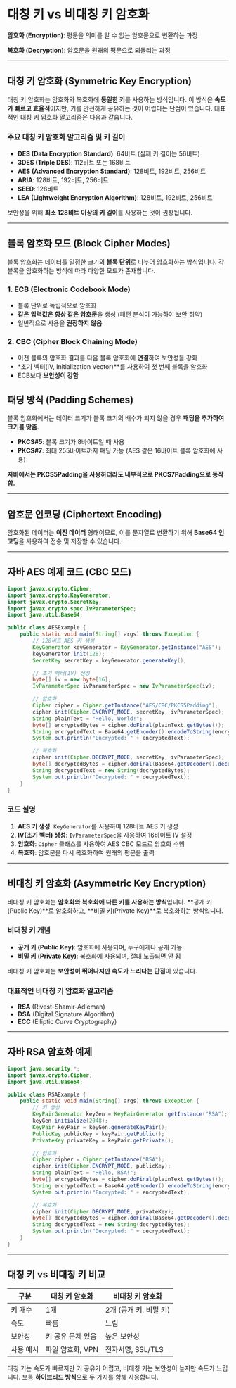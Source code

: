 # 대칭 키 vs 비대칭 키 암호화

**암호화 (Encryption)**: 평문을 의미를 알 수 없는 암호문으로 변환하는 과정

**복호화 (Decryption)**: 암호문을 원래의 평문으로 되돌리는 과정

---

## 대칭 키 암호화 (Symmetric Key Encryption)

대칭 키 암호화는 암호화와 복호화에 **동일한 키**를 사용하는 방식입니다. 이 방식은 **속도가 빠르고 효율적**이지만, 키를 안전하게 공유하는 것이 어렵다는 단점이 있습니다. 대표적인 대칭 키 암호화 알고리즘은 다음과 같습니다.

### 주요 대칭 키 암호화 알고리즘 및 키 길이

- **DES (Data Encryption Standard)**: 64비트 (실제 키 길이는 56비트)
- **3DES (Triple DES)**: 112비트 또는 168비트
- **AES (Advanced Encryption Standard)**: 128비트, 192비트, 256비트
- **ARIA**: 128비트, 192비트, 256비트
- **SEED**: 128비트
- **LEA (Lightweight Encryption Algorithm)**: 128비트, 192비트, 256비트

보안성을 위해 **최소 128비트 이상의 키 길이**를 사용하는 것이 권장됩니다.

---

## 블록 암호화 모드 (Block Cipher Modes)

블록 암호화는 데이터를 일정한 크기의 **블록 단위**로 나누어 암호화하는 방식입니다. 각 블록을 암호화하는 방식에 따라 다양한 모드가 존재합니다.

### 1. **ECB (Electronic Codebook Mode)**

- 블록 단위로 독립적으로 암호화
- **같은 입력값은 항상 같은 암호문**을 생성 (패턴 분석이 가능하여 보안 취약)
- 일반적으로 사용을 **권장하지 않음**

### 2. **CBC (Cipher Block Chaining Mode)**

- 이전 블록의 암호화 결과를 다음 블록 암호화에 **연결**하여 보안성을 강화
- *초기 벡터(IV, Initialization Vector)**를 사용하여 첫 번째 블록을 암호화
- ECB보다 **보안성이 강함**

## 패딩 방식 (Padding Schemes)

블록 암호화에서는 데이터 크기가 블록 크기의 배수가 되지 않을 경우 **패딩을 추가하여 크기를 맞춤**.

- **PKCS#5**: 블록 크기가 8바이트일 때 사용
- **PKCS#7**: 최대 255바이트까지 패딩 가능 (AES 같은 16바이트 블록 암호화에 사용)

**자바에서는 PKCS5Padding을 사용하더라도 내부적으로 PKCS7Padding으로 동작함.**

---

## 암호문 인코딩 (Ciphertext Encoding)

암호화된 데이터는 **이진 데이터** 형태이므로, 이를 문자열로 변환하기 위해 **Base64 인코딩**을 사용하여 전송 및 저장할 수 있습니다.

---

## 자바 AES 예제 코드 (CBC 모드)

```java
import javax.crypto.Cipher;
import javax.crypto.KeyGenerator;
import javax.crypto.SecretKey;
import javax.crypto.spec.IvParameterSpec;
import java.util.Base64;

public class AESExample {
    public static void main(String[] args) throws Exception {
        // 128비트 AES 키 생성
        KeyGenerator keyGenerator = KeyGenerator.getInstance("AES");
        keyGenerator.init(128);
        SecretKey secretKey = keyGenerator.generateKey();

        // 초기 벡터(IV) 생성
        byte[] iv = new byte[16];
        IvParameterSpec ivParameterSpec = new IvParameterSpec(iv);

        // 암호화
        Cipher cipher = Cipher.getInstance("AES/CBC/PKCS5Padding");
        cipher.init(Cipher.ENCRYPT_MODE, secretKey, ivParameterSpec);
        String plainText = "Hello, World!";
        byte[] encryptedBytes = cipher.doFinal(plainText.getBytes());
        String encryptedText = Base64.getEncoder().encodeToString(encryptedBytes);
        System.out.println("Encrypted: " + encryptedText);

        // 복호화
        cipher.init(Cipher.DECRYPT_MODE, secretKey, ivParameterSpec);
        byte[] decryptedBytes = cipher.doFinal(Base64.getDecoder().decode(encryptedText));
        String decryptedText = new String(decryptedBytes);
        System.out.println("Decrypted: " + decryptedText);
    }
}
```

### 코드 설명

1. **AES 키 생성**: `KeyGenerator`를 사용하여 128비트 AES 키 생성
2. **IV(초기 벡터) 생성**: `IvParameterSpec`을 사용하여 16바이트 IV 설정
3. **암호화**: `Cipher` 클래스를 사용하여 AES CBC 모드로 암호화 수행
4. **복호화**: 암호문을 다시 복호화하여 원래의 평문을 출력

---

## 비대칭 키 암호화 (Asymmetric Key Encryption)

비대칭 키 암호화는 **암호화와 복호화에 다른 키를 사용하는 방식**입니다. **공개 키(Public Key)**로 암호화하고, **비밀 키(Private Key)**로 복호화하는 방식입니다.

### 비대칭 키 개념

- **공개 키 (Public Key)**: 암호화에 사용되며, 누구에게나 공개 가능
- **비밀 키 (Private Key)**: 복호화에 사용되며, 절대 노출되면 안 됨

비대칭 키 암호화는 **보안성이 뛰어나지만 속도가 느리다는 단점**이 있습니다.

### 대표적인 비대칭 키 암호화 알고리즘

- **RSA** (Rivest-Shamir-Adleman)
- **DSA** (Digital Signature Algorithm)
- **ECC** (Elliptic Curve Cryptography)

---

## 자바 RSA 암호화 예제

```java
import java.security.*;
import javax.crypto.Cipher;
import java.util.Base64;

public class RSAExample {
    public static void main(String[] args) throws Exception {
        // 키 생성
        KeyPairGenerator keyGen = KeyPairGenerator.getInstance("RSA");
        keyGen.initialize(2048);
        KeyPair keyPair = keyGen.generateKeyPair();
        PublicKey publicKey = keyPair.getPublic();
        PrivateKey privateKey = keyPair.getPrivate();

        // 암호화
        Cipher cipher = Cipher.getInstance("RSA");
        cipher.init(Cipher.ENCRYPT_MODE, publicKey);
        String plainText = "Hello, RSA!";
        byte[] encryptedBytes = cipher.doFinal(plainText.getBytes());
        String encryptedText = Base64.getEncoder().encodeToString(encryptedBytes);
        System.out.println("Encrypted: " + encryptedText);

        // 복호화
        cipher.init(Cipher.DECRYPT_MODE, privateKey);
        byte[] decryptedBytes = cipher.doFinal(Base64.getDecoder().decode(encryptedText));
        String decryptedText = new String(decryptedBytes);
        System.out.println("Decrypted: " + decryptedText);
    }
}
```

---

## 대칭 키 vs 비대칭 키 비교

| 구분 | 대칭 키 암호화 | 비대칭 키 암호화 |
| --- | --- | --- |
| 키 개수 | 1개 | 2개 (공개 키, 비밀 키) |
| 속도 | 빠름 | 느림 |
| 보안성 | 키 공유 문제 있음 | 높은 보안성 |
| 사용 예시 | 파일 암호화, VPN | 전자서명, SSL/TLS |

대칭 키는 속도가 빠르지만 키 공유가 어렵고, 비대칭 키는 보안성이 높지만 속도가 느립니다. 보통 **하이브리드 방식**으로 두 가지를 함께 사용합니다.
